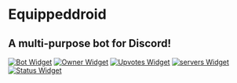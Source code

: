 # Equippeddroid
A multi-purpose bot for Discord!
-

[![Bot Widget](https://discordbots.org/api/widget/470989648747954176.svg?topcolor=7FFFC5)](https://discordbots.org/bot/470989648747954176) [![Owner Widget](https://discordbots.org/api/widget/owner/470989648747954176.svg?leftcolor=7289DA)](https://discordbots.org/bot/470989648747954176) [![Upvotes Widget](https://discordbots.org/api/widget/upvotes/470989648747954176.svg?leftcolor=7289DA)](https://discordbots.org/bot/470989648747954176) [![servers Widget](https://discordbots.org/api/widget/servers/470989648747954176.svg?leftcolor=7289DA)](https://discordbots.org/bot/470989648747954176) [![Status Widget](https://discordbots.org/api/widget/status/470989648747954176.svg?leftcolor=7289DA)](https://discordbots.org/bot/470989648747954176) 

